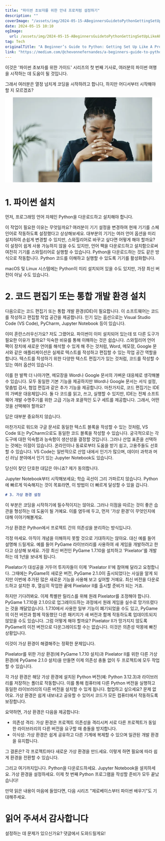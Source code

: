 ```yaml
---
title: "파이썬 초보자를 위한 안내 프로처럼 설정하기"
description: ""
coverImage: "/assets/img/2024-05-15-ABeginnersGuidetoPythonGettingSetUpLikeAPro_0.png"
date: 2024-05-15 10:10
ogImage: 
  url: /assets/img/2024-05-15-ABeginnersGuidetoPythonGettingSetUpLikeAPro_0.png
tag: Tech
originalTitle: "A Beginner’s Guide to Python: Getting Set Up Like A Pro"
link: "https://medium.com/@chevonnefernandes/a-beginners-guide-to-python-getting-set-up-like-a-pro-dd7ab2d5a093"
---
```



이것은 '파이썬 초보자를 위한 가이드' 시리즈의 첫 번째 기사로, 여러분의 파이썬 여행을 시작하는 데 도움이 될 것입니다.

그래서 여러분은 열정 넘치게 코딩을 시작하려고 합니다, 하지만 어디서부터 시작해야 할 지 모르겠죠?

![Python 설치](/assets/img/2024-05-15-ABeginnersGuidetoPythonGettingSetUpLikeAPro_0.png)

# 1. 파이썬 설치



먼저, 프로그래밍 언어 자체인 Python을 다운로드하고 설치해야 합니다.

이 작업이 필요한 이유는 무엇일까요? 여러분이 기기 설정을 변경하여 현재 기기를 스페인어로 작동하도록 설정했다고 상상해보세요. 대부분의 기기는 여러 언어 옵션을 미리 설치하여 손쉽게 변경할 수 있지만, 스와힐리어로 바꾸고 싶다면 어떻게 해야 할까요? 이 설정이 쉽게 사용 가능하지 않을 수도 있지만, 언어 팩을 다운로드하고 설치함으로써 여전히 기기를 스와힐리어로 실행할 수 있습니다. Python을 다운로드하는 것도 같은 방식으로 작동합니다. Python 코드를 이해하고 실행할 수 있도록 기기를 활성화합니다.

macOS 및 Linux 시스템에는 Python이 미리 설치되어 있을 수도 있지만, 가장 최신 버전이 아닐 수도 있습니다.

# 2. 코드 편집기 또는 통합 개발 환경 설치



다음으로는 코드 편집기 또는 통합 개발 환경(IDE)이 필요합니다. 이 소프트웨어는 코드를 작성하고 편집할 작업 공간을 제공합니다. 인기 있는 옵션으로는 Visual Studio Code (VS Code), PyCharm, Jupyter Notebook 등이 있습니다.

이미 혼란스러우신가요? 저도 그랬어요. 파이썬이 이미 설치되어 있는데 또 다른 도구가 필요한 이유가 뭘까요? 익숙한 비유를 통해 이해하는 것은 쉽습니다. 스와힐리어 언어 팩이 장치에 새로운 언어를 해석할 수 있게 해 주는 것처럼, Word, 메모장, Google 문서와 같은 애플리케이션은 실제로 텍스트를 작성하고 편집할 수 있는 작업 공간 역할을 합니다. 텍스트를 작성하기 위한 다양한 텍스트 편집기가 있는 것처럼, 코드를 작성할 수 있는 여러 옵션이 있습니다.

이를 한 발짝 더 나아가면, 메모장을 Word나 Google 문서의 가벼운 대응체로 생각해볼 수 있습니다. 모두 동일한 기본 기능을 제공하지만 Word나 Google 문서는 서식 설정, 맞춤법 검사, 협업 편집과 같은 추가 기능을 제공합니다. 마찬가지로, 코드 편집기는 IDE의 가벼운 대응체입니다. 둘 다 코드를 읽고, 쓰고, 실행할 수 있지만, IDE는 전체 소프트웨어 개발 수명주기를 위한 고급 기능과 포괄적인 도구 세트를 제공합니다. 그래서, 어떤 것을 선택해야 할까요?

답은 대부분 중요하지 않습니다.



마찬가지로 워드와 구글 문서로 동일한 텍스트 블록을 작성할 수 있는 것처럼, VS Code 또는 PyCharm으로도 동일한 코드 블록을 작성할 수 있습니다. 궁극적으로는 각 도구에 대한 익숙함과 능숙함이 생산성을 결정할 것입니다. 그러나 산업 표준을 선택하는 것에는 이점이 있습니다. 온라인이나 동료로부터 도움을 받기 쉽고, 고용주들도 선호할 수 있습니다. VS Code는 일반적으로 산업 내에서 인기가 많으며, 데이터 과학과 머신 러닝 분야에서 인기 있는 Jupyter Notebook도 있습니다.

당신이 찾던 단호한 대답은 아니죠? 제가 동의합니다.

Jupyter Notebook부터 시작해보세요; 학습 곡선이 그리 가파르지 않습니다. Python에 빠르게 익숙해지는 것이 목표라면, 이 방법이 더 빠르게 달성할 수 있을 겁니다.

```markdown
# 3. 가상 환경 설정
```



이 부분은 코딩을 시작하기에 필수적이지는 않아요. 그러나 이점을 따르는 것이 좋은 습관을 형성하는 데 도움이 될 거예요. 이를 염두에 두고, 먼저 '가상 환경'이 무엇인지에 대해 이야기해볼게요.

가상 환경은 Python에서 프로젝트 간의 의존성을 분리하는 방식입니다.

걱정 마세요. 아직이 개념을 이해하지 못할 것으로 기대하지는 않아요. 대신 예를 들어 설명해 드릴게요. 예를 들어 PyGame 라이브러리를 사용하여 새 게임을 개발하려고 한다고 상상해 보세요. 가장 최신 버전인 PyGame 1.7.10을 설치하고 'Pixelator'를 개발하는 데 1년을 보내게 됩니다.

Pixelator가 대성공을 거두어 투자자들이 이제 'Pixelator II'에 참여해 달라고 요청합니다. 그때에는 PyGame의 새로운 버전, PyGame 2.1.0이 출시되었다는 사실을 알게 되지만 이번에 추가된 많은 새로운 기능을 사용해 보고 싶어할 거예요. 최신 버전을 다운로드하고 설치한 후, 열심히 작업한 끝에 Pixelator II를 출시할 준비가 되는 거죠.



하지만 기다려봐요. 이제 특별판 릴리스를 위해 원래 Pixelator를 조정해야 합니다. PyGame 1.7.10을 2.1.0으로 업그레이드하는 과정에서 원래 게임을 실수로 망가뜨렸다는 것을 깨달았습니다. 1.7.10에서 사용한 일부 기능이 폐기되었을 수도 있고, PyGame의 이전 버전과 함께 작동했던 다른 패키지가 새 버전과 함께 작동하도록 업데이트되지 않았을 수도 있습니다. 그럼 어떻게 해야 할까요? Pixelator II가 망가지지 않도록 PyGame의 이전 버전으로 다운그레이드할 수는 없습니다. 이것은 의존성 악몽에 빠진 상황입니다.

이것이 가상 환경이 해결해주는 정확한 문제입니다.

Pixelator를 위한 가상 환경(에 PyGame 1.7.10 설치)과 Pixelator II를 위한 다른 가상 환경(에 PyGame 2.1.0 설치)을 만들면 이제 의존성 충돌 없이 두 프로젝트에 모두 작업할 수 있습니다.

각 가상 환경은 해당 가상 환경에 설치된 Python 버전(예: Python 3.12.3)과 라이브러리를 저장하는 폴더로 작동합니다. 이를 통해 컴퓨터에 다른 Python 버전을 실행하고 동일한 라이브러리의 다른 버전을 설치할 수 있게 됩니다. 협업하고 싶으세요? 문제 없어요. 가상 환경은 쉽게 내보내고 공유할 수 있어서 코드가 모든 컴퓨터에서 작동하도록 보장합니다.



요약하면, 가상 환경은 다음을 제공합니다:

- 의존성 격리: 가상 환경은 프로젝트 의존성을 격리시켜 서로 다른 프로젝트가 동일한 라이브러리의 다른 버전을 요구할 때 충돌을 방지합니다.
- 이식성: 가상 환경은 쉽게 공유하고 다른 기계에 복제할 수 있으며 일관된 개발 환경을 유지합니다.

그 결론은? 각 프로젝트마다 새로운 가상 환경을 만드세요. 이렇게 하면 필요에 따라 쉽게 환경을 전환할 수 있습니다.

그리고 여기까지입니다. Python을 다운로드하세요. Jupyter Notebook을 설치하세요. 가상 환경을 설정하세요. 이제 첫 번째 Python 프로그램을 작성할 준비가 모두 끝났습니다!



만약 읽은 내용이 마음에 들었다면, 다음 시리즈 "제로베이스부터 파이썬 배우기"도 기대해주세요.

# 읽어 주셔서 감사합니다

설정하는 데 문제가 있으신가요? 댓글에서 도와드릴게요!